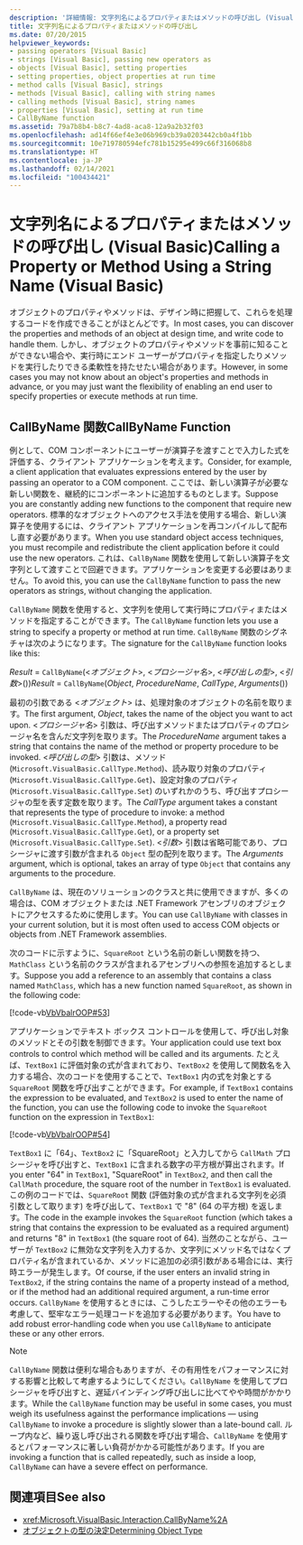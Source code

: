 ```yaml
---
description: '詳細情報: 文字列名によるプロパティまたはメソッドの呼び出し (Visual Basic)'
title: 文字列名によるプロパティまたはメソッドの呼び出し
ms.date: 07/20/2015
helpviewer_keywords:
- passing operators [Visual Basic]
- strings [Visual Basic], passing new operators as
- objects [Visual Basic], setting properties
- setting properties, object properties at run time
- method calls [Visual Basic], strings
- methods [Visual Basic], calling with string names
- calling methods [Visual Basic], string names
- properties [Visual Basic], setting at run time
- CallByName function
ms.assetid: 79a7b8b4-b8c7-4ad8-aca8-12a9a2b32f03
ms.openlocfilehash: ad14f66ef4e3e06b969cb39a0203442cb0a4f1bb
ms.sourcegitcommit: 10e719780594efc781b15295e499c66f316068b8
ms.translationtype: HT
ms.contentlocale: ja-JP
ms.lasthandoff: 02/14/2021
ms.locfileid: "100434421"
---
```

# <a name="calling-a-property-or-method-using-a-string-name-visual-basic"></a><span data-ttu-id="5445f-103">文字列名によるプロパティまたはメソッドの呼び出し (Visual Basic)</span><span class="sxs-lookup"><span data-stu-id="5445f-103">Calling a Property or Method Using a String Name (Visual Basic)</span></span>

<span data-ttu-id="5445f-104">オブジェクトのプロパティやメソッドは、デザイン時に把握して、これらを処理するコードを作成できることがほとんどです。</span><span class="sxs-lookup"><span data-stu-id="5445f-104">In most cases, you can discover the properties and methods of an object at design time, and write code to handle them.</span></span> <span data-ttu-id="5445f-105">しかし、オブジェクトのプロパティやメソッドを事前に知ることができない場合や、実行時にエンド ユーザーがプロパティを指定したりメソッドを実行したりできる柔軟性を持たせたい場合があります。</span><span class="sxs-lookup"><span data-stu-id="5445f-105">However, in some cases you may not know about an object's properties and methods in advance, or you may just want the flexibility of enabling an end user to specify properties or execute methods at run time.</span></span>  
  
## <a name="callbyname-function"></a><span data-ttu-id="5445f-106">CallByName 関数</span><span class="sxs-lookup"><span data-stu-id="5445f-106">CallByName Function</span></span>  

 <span data-ttu-id="5445f-107">例として、COM コンポーネントにユーザーが演算子を渡すことで入力した式を評価する、クライアント アプリケーションを考えます。</span><span class="sxs-lookup"><span data-stu-id="5445f-107">Consider, for example, a client application that evaluates expressions entered by the user by passing an operator to a COM component.</span></span> <span data-ttu-id="5445f-108">ここでは、新しい演算子が必要な新しい関数を、継続的にコンポーネントに追加するものとします。</span><span class="sxs-lookup"><span data-stu-id="5445f-108">Suppose you are constantly adding new functions to the component that require new operators.</span></span> <span data-ttu-id="5445f-109">標準的なオブジェクトへのアクセス手法を使用する場合、新しい演算子を使用するには、クライアント アプリケーションを再コンパイルして配布し直す必要があります。</span><span class="sxs-lookup"><span data-stu-id="5445f-109">When you use standard object access techniques, you must recompile and redistribute the client application before it could use the new operators.</span></span> <span data-ttu-id="5445f-110">これは、`CallByName` 関数を使用して新しい演算子を文字列として渡すことで回避できます。アプリケーションを変更する必要はありません。</span><span class="sxs-lookup"><span data-stu-id="5445f-110">To avoid this, you can use the `CallByName` function to pass the new operators as strings, without changing the application.</span></span>  
  
 <span data-ttu-id="5445f-111">`CallByName` 関数を使用すると、文字列を使用して実行時にプロパティまたはメソッドを指定することができます。</span><span class="sxs-lookup"><span data-stu-id="5445f-111">The `CallByName` function lets you use a string to specify a property or method at run time.</span></span> <span data-ttu-id="5445f-112">`CallByName` 関数のシグネチャは次のようになります。</span><span class="sxs-lookup"><span data-stu-id="5445f-112">The signature for the `CallByName` function looks like this:</span></span>  
  
 <span data-ttu-id="5445f-113">*Result* = `CallByName`(<*オブジェクト*>, <*プロシージャ名*>, <*呼び出しの型*>, <*引数*>())</span><span class="sxs-lookup"><span data-stu-id="5445f-113">*Result* = `CallByName`(*Object*, *ProcedureName*, *CallType*, *Arguments*())</span></span>  
  
 <span data-ttu-id="5445f-114">最初の引数である <*オブジェクト*> は、処理対象のオブジェクトの名前を取ります。</span><span class="sxs-lookup"><span data-stu-id="5445f-114">The first argument, *Object*, takes the name of the object you want to act upon.</span></span> <span data-ttu-id="5445f-115"><*プロシージャ名*> 引数は、呼び出すメソッドまたはプロパティのプロシージャ名を含んだ文字列を取ります。</span><span class="sxs-lookup"><span data-stu-id="5445f-115">The *ProcedureName* argument takes a string that contains the name of the method or property procedure to be invoked.</span></span> <span data-ttu-id="5445f-116"><*呼び出しの型*> 引数は、メソッド (`Microsoft.VisualBasic.CallType.Method`)、読み取り対象のプロパティ (`Microsoft.VisualBasic.CallType.Get`)、設定対象のプロパティ (`Microsoft.VisualBasic.CallType.Set`) のいずれかのうち、呼び出すプロシージャの型を表す定数を取ります。</span><span class="sxs-lookup"><span data-stu-id="5445f-116">The *CallType* argument takes a constant that represents the type of procedure to invoke: a method (`Microsoft.VisualBasic.CallType.Method`), a property read (`Microsoft.VisualBasic.CallType.Get`), or a property set (`Microsoft.VisualBasic.CallType.Set`).</span></span> <span data-ttu-id="5445f-117"><*引数*> 引数は省略可能であり、プロシージャに渡す引数が含まれる `Object` 型の配列を取ります。</span><span class="sxs-lookup"><span data-stu-id="5445f-117">The *Arguments* argument, which is optional, takes an array of type `Object` that contains any arguments to the procedure.</span></span>  
  
 <span data-ttu-id="5445f-118">`CallByName` は、現在のソリューションのクラスと共に使用できますが、多くの場合は、COM オブジェクトまたは .NET Framework アセンブリのオブジェクトにアクセスするために使用します。</span><span class="sxs-lookup"><span data-stu-id="5445f-118">You can use `CallByName` with classes in your current solution, but it is most often used to access COM objects or objects from .NET Framework assemblies.</span></span>  
  
 <span data-ttu-id="5445f-119">次のコードに示すように、`SquareRoot` という名前の新しい関数を持つ、`MathClass` という名前のクラスが含まれるアセンブリへの参照を追加するとします。</span><span class="sxs-lookup"><span data-stu-id="5445f-119">Suppose you add a reference to an assembly that contains a class named `MathClass`, which has a new function named `SquareRoot`, as shown in the following code:</span></span>  
  
 [!code-vb[VbVbalrOOP#53](~/samples/snippets/visualbasic/VS_Snippets_VBCSharp/VbVbalrOOP/VB/OOP.vb#53)]  
  
 <span data-ttu-id="5445f-120">アプリケーションでテキスト ボックス コントロールを使用して、呼び出し対象のメソッドとその引数を制御できます。</span><span class="sxs-lookup"><span data-stu-id="5445f-120">Your application could use text box controls to control which method will be called and its arguments.</span></span> <span data-ttu-id="5445f-121">たとえば、`TextBox1` に評価対象の式が含まれており、`TextBox2` を使用して関数名を入力する場合、次のコードを使用することで、`TextBox1` 内の式を対象とする `SquareRoot` 関数を呼び出すことができます。</span><span class="sxs-lookup"><span data-stu-id="5445f-121">For example, if `TextBox1` contains the expression to be evaluated, and `TextBox2` is used to enter the name of the function, you can use the following code to invoke the `SquareRoot` function on the expression in `TextBox1`:</span></span>  
  
 [!code-vb[VbVbalrOOP#54](~/samples/snippets/visualbasic/VS_Snippets_VBCSharp/VbVbalrOOP/VB/OOP.vb#54)]  
  
 <span data-ttu-id="5445f-122">`TextBox1` に「64」、`TextBox2` に「SquareRoot」と入力してから `CallMath` プロシージャを呼び出すと、`TextBox1` に含まれる数字の平方根が算出されます。</span><span class="sxs-lookup"><span data-stu-id="5445f-122">If you enter "64" in `TextBox1`, "SquareRoot" in `TextBox2`, and then call the `CallMath` procedure, the square root of the number in `TextBox1` is evaluated.</span></span> <span data-ttu-id="5445f-123">この例のコードでは、`SquareRoot` 関数 (評価対象の式が含まれる文字列を必須引数として取ります) を呼び出して、`TextBox1` で "8" (64 の平方根) を返します。</span><span class="sxs-lookup"><span data-stu-id="5445f-123">The code in the example invokes the `SquareRoot` function (which takes a string that contains the expression to be evaluated as a required argument) and returns "8" in `TextBox1` (the square root of 64).</span></span> <span data-ttu-id="5445f-124">当然のことながら、ユーザーが `TextBox2` に無効な文字列を入力するか、文字列にメソッド名ではなくプロパティ名が含まれているか、メソッドに追加の必須引数がある場合には、実行時エラーが発生します。</span><span class="sxs-lookup"><span data-stu-id="5445f-124">Of course, if the user enters an invalid string in `TextBox2`, if the string contains the name of a property instead of a method, or if the method had an additional required argument, a run-time error occurs.</span></span> <span data-ttu-id="5445f-125">`CallByName` を使用するときには、こうしたエラーやその他のエラーも考慮して、堅牢なエラー処理コードを追加する必要があります。</span><span class="sxs-lookup"><span data-stu-id="5445f-125">You have to add robust error-handling code when you use `CallByName` to anticipate these or any other errors.</span></span>  
  
> [!NOTE]
> <span data-ttu-id="5445f-126">`CallByName` 関数は便利な場合もありますが、その有用性をパフォーマンスに対する影響と比較して考慮するようにしてください。`CallByName` を使用してプロシージャを呼び出すと、遅延バインディング呼び出しに比べてやや時間がかかります。</span><span class="sxs-lookup"><span data-stu-id="5445f-126">While the `CallByName` function may be useful in some cases, you must weigh its usefulness against the performance implications — using `CallByName` to invoke a procedure is slightly slower than a late-bound call.</span></span> <span data-ttu-id="5445f-127">ループ内など、繰り返し呼び出される関数を呼び出す場合、`CallByName` を使用するとパフォーマンスに著しい負荷がかかる可能性があります。</span><span class="sxs-lookup"><span data-stu-id="5445f-127">If you are invoking a function that is called repeatedly, such as inside a loop, `CallByName` can have a severe effect on performance.</span></span>  
  
## <a name="see-also"></a><span data-ttu-id="5445f-128">関連項目</span><span class="sxs-lookup"><span data-stu-id="5445f-128">See also</span></span>

- <xref:Microsoft.VisualBasic.Interaction.CallByName%2A>
- [<span data-ttu-id="5445f-129">オブジェクトの型の決定</span><span class="sxs-lookup"><span data-stu-id="5445f-129">Determining Object Type</span></span>](determining-object-type.md)
